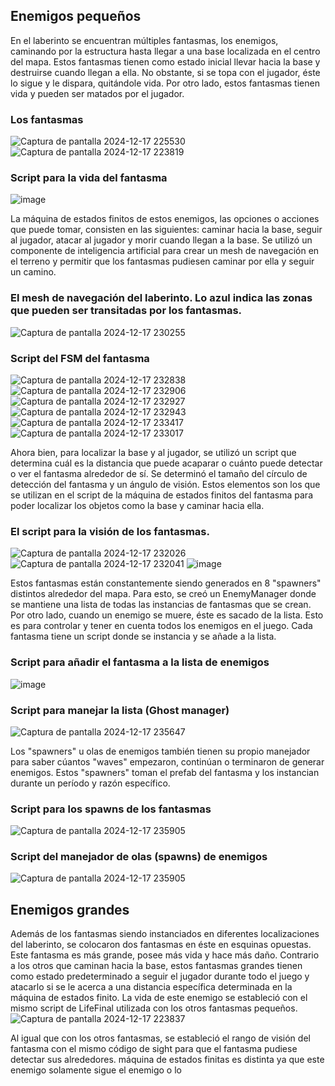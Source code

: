 ## Enemigos pequeños

En el laberinto se encuentran múltiples fantasmas, los enemigos, caminando por la estructura hasta llegar a una base localizada en el centro del mapa. Estos fantasmas tienen como estado inicial llevar hacia la base y destruirse cuando llegan a ella. No obstante, si se topa con el jugador, éste lo sigue y le dispara, quitándole vida. Por otro lado, estos fantasmas tienen vida y pueden ser matados por el jugador.

### Los fantasmas 
![Captura de pantalla 2024-12-17 225530](https://github.com/user-attachments/assets/6cd3132a-7a57-4c37-96c5-8027ee8648a2)
![Captura de pantalla 2024-12-17 223819](https://github.com/user-attachments/assets/52b4c2b4-c3cb-443c-8c21-190f75e4d2a0)


### Script para la vida del fantasma
![image](https://github.com/user-attachments/assets/3c56876e-aa49-4440-8033-4bc0faf1bc9a)


La máquina de estados finitos de estos enemigos, las opciones o acciones que puede tomar, consisten en las siguientes: caminar hacia la base, seguir al jugador, atacar al jugador y morir cuando llegan a la base. Se utilizó un componente de inteligencia artificial para crear un mesh de navegación en el terreno y permitir que los fantasmas pudiesen caminar por ella y seguir un camino. 

### El mesh de navegación del laberinto. Lo azul indica las zonas que pueden ser transitadas por los fantasmas. 
![Captura de pantalla 2024-12-17 230255](https://github.com/user-attachments/assets/d416ec19-edd7-48e5-a487-3966d15271d8)

### Script del FSM del fantasma
![Captura de pantalla 2024-12-17 232838](https://github.com/user-attachments/assets/349023c0-0ccb-40c5-925e-2108c70ce782)
![Captura de pantalla 2024-12-17 232906](https://github.com/user-attachments/assets/1e4c15c5-a0ca-47a2-8989-ebdfcefb5cd2)
![Captura de pantalla 2024-12-17 232927](https://github.com/user-attachments/assets/1d5f03cf-dc4d-4ba7-919f-30ed5a0e1cea)
![Captura de pantalla 2024-12-17 232943](https://github.com/user-attachments/assets/53693dc1-1984-4f54-b5c7-37a4ca41a616)
![Captura de pantalla 2024-12-17 233417](https://github.com/user-attachments/assets/89c6a806-4db8-451d-bae8-9cc7cd36751b)
![Captura de pantalla 2024-12-17 233017](https://github.com/user-attachments/assets/1e292e76-899f-4639-94a3-cf2bf93504f6)

Ahora bien, para localizar la base y al jugador, se utilizó un script que determina cuál es la distancia que puede acaparar o cuánto puede detectar o ver el fantasma alrededor de sí. Se determinó el tamaño del círculo de detección del fantasma y un ángulo de visión. Estos elementos son los que se utilizan en el script de la máquina de estados finitos del fantasma para poder localizar los objetos como la base y caminar hacia ella. 

### El script para la visión de los fantasmas. 
![Captura de pantalla 2024-12-17 232026](https://github.com/user-attachments/assets/dd546a29-4c47-4bb1-86ce-1533d64ddeae)
![Captura de pantalla 2024-12-17 232041](https://github.com/user-attachments/assets/9a92c37c-4465-4aa6-b703-7d1e329bdffb)
![image](https://github.com/user-attachments/assets/0a0ba10e-9874-4317-933d-b2718b303ba5)

Estos fantasmas están constantemente siendo generados en 8 "spawners" distintos alrededor del mapa. Para esto, se creó un EnemyManager donde se mantiene una lista de todas las instancias de fantasmas que se crean. Por otro lado, cuando un enemigo se muere, éste es sacado de la lista. Esto es para controlar y tener en cuenta todos los enemigos en el juego. Cada fantasma tiene un script donde se instancia y se añade a la lista. 

### Script para añadir el fantasma a la lista de enemigos 
![image](https://github.com/user-attachments/assets/f56057f9-3a46-4a96-abcd-8f5e1cf0cce3)

### Script para manejar la lista (Ghost manager)
![Captura de pantalla 2024-12-17 235647](https://github.com/user-attachments/assets/2d30aacf-0b95-494f-875a-468e2ac60c11)

Los "spawners" u olas de enemigos también tienen su propio manejador para saber cúantos "waves" empezaron, continúan o terminaron de generar enemigos. Estos "spawners" toman el prefab del fantasma y los instancian durante un período y razón específico. 

### Script para los spawns de los fantasmas 
![Captura de pantalla 2024-12-17 235905](https://github.com/user-attachments/assets/cd158d1a-2434-4bd7-9e8a-3d3ed1d5490d)

### Script del manejador de olas (spawns) de enemigos 
![Captura de pantalla 2024-12-17 235905](https://github.com/user-attachments/assets/4eda7535-3d90-4226-93df-2b19ecef41f8)

## Enemigos grandes

Además de los fantasmas siendo instanciados en diferentes localizaciones del laberinto, se colocaron dos fantasmas en éste en esquinas opuestas. Este fantasma es más grande, posee más vida y hace más daño. Contrario a los otros que caminan hacia la base, estos fantasmas grandes tienen como estado predeterminado a seguir el jugador durante todo el juego y atacarlo si se le acerca a una distancia específica determinada en la máquina de estados finito. La vida de este enemigo se estableció con el mismo script de LifeFinal utilizada con los otros fantasmas pequeños. 
![Captura de pantalla 2024-12-17 223837](https://github.com/user-attachments/assets/48dfac7c-eb04-4299-8b45-e7cbf56ceca0)

Al igual que con los otros fantasmas, se estableció el rango de visión del fantasma con el mismo código de sight para que el fantasma pudiese detectar sus alrededores. máquina de estados finitas es distinta ya que este enemigo solamente sigue el enemigo o lo 







